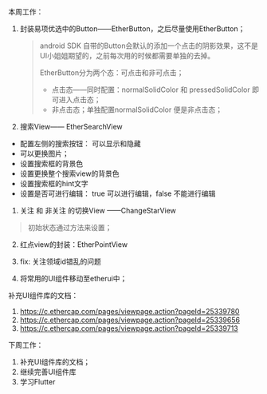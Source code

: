 本周工作：

1. 封装易项优选中的Button——EtherButton，之后尽量使用EtherButton；
    
    > android SDK 自带的Button会默认的添加一个点击的阴影效果，这不是UI小姐姐期望的，之前每次用的时候都需要单独的去掉。      
    > 
    > EtherButton分为两个态：可点击和非可点击；
    > * 点击态——同时配置：normalSolidColor 和 pressedSolidColor 即可进入点击态；
    > * 非点击态；单独配置normalSolidColor 便是非点击态；
    
2. 搜索View—— EtherSearchView 

 *  配置左侧的搜索按钮： 可以显示和隐藏
 * 可以更换图片；
 *  设置搜索框的背景色
 *  设置更换整个搜索view的背景色
 *  设置搜索框的hint文字
 *  设置是否可进行编辑： true 可以进行编辑，false 不能进行编辑

1. 关注 和 非关注 的切换View ——ChangeStarView
  > 初始状态通过方法来设置；
  
2. 红点view的封装：EtherPointView
  
1. fix: 关注领域id错乱的问题
2. 将常用的UI组件移动至etherui中；

补充UI组件库的文档：

1. https://c.ethercap.com/pages/viewpage.action?pageId=25339780
2. https://c.ethercap.com/pages/viewpage.action?pageId=25339656
3. https://c.ethercap.com/pages/viewpage.action?pageId=25339713
    
    
下周工作：

1. 补充UI组件库的文档；
2. 继续完善UI组件库
3. 学习Flutter
